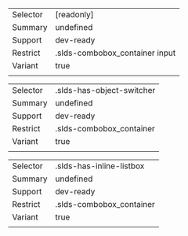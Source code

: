 
|  |  |
|-------|-------|
| Selector | [readonly] |
| Summary | undefined |
| Support | dev-ready |
| Restrict | .slds-combobox_container input |
| Variant | true |
|  |  |


|  |  |
|-------|-------|
| Selector | .slds-has-object-switcher |
| Summary | undefined |
| Support | dev-ready |
| Restrict | .slds-combobox_container |
| Variant | true |
|  |  |


|  |  |
|-------|-------|
| Selector | .slds-has-inline-listbox |
| Summary | undefined |
| Support | dev-ready |
| Restrict | .slds-combobox_container |
| Variant | true |
|  |  |

